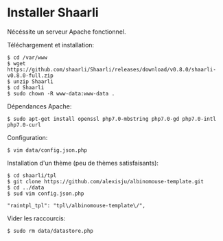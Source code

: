 # Installer Shaarli

Nécéssite un serveur Apache fonctionnel.

Téléchargement et installation:

	$ cd /var/www
	$ wget https://github.com/shaarli/Shaarli/releases/download/v0.8.0/shaarli-v0.8.0-full.zip  
	$ unzip Shaarli
	$ cd Shaarli
	$ sudo chown -R www-data:www-data . 

Dépendances Apache:

	$ sudo apt-get install openssl php7.0-mbstring php7.0-gd php7.0-intl php7.0-curl

Configuration:
	
	$ vim data/config.json.php

Installation d'un thème (peu de thèmes satisfaisants):

	$ cd shaarli/tpl
	$ git clone https://github.com/alexisju/albinomouse-template.git
	$ cd ../data
	$ sud vim config.json.php

	"raintpl_tpl": "tpl\/albinomouse-template\/",

Vider les raccourcis:

	$ sudo rm data/datastore.php
